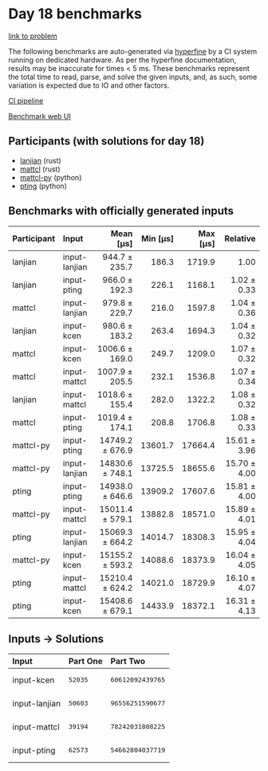 # Day 18 benchmarks

[link to problem](https://adventofcode.com/2023/day/18)

The following benchmarks are auto-generated via
[hyperfine](https://github.com/sharkdp/hyperfine) by a CI system running on
dedicated hardware. As per the hyperfine documentation, results may be
inaccurate for times < 5 ms. These benchmarks represent the total time to read,
parse, and solve the given inputs, and, as such, some variation is expected due
to IO and other factors.

[CI pipeline](http://ci.papercode.net:8080/teams/main/pipelines/aoc2023)

[Benchmark web UI](https://aoc.ancalagon.black)


## Participants (with solutions for day 18)

- [lanjian](https://github.com/lanjian/aoc-2023) (rust)
- [mattcl](https://github.com/mattcl/aoc2023) (rust)
- [mattcl-py](https://github.com/mattcl/aoc2023-py) (python)
- [pting](https://github.com/pting/aoc2023) (python)


## Benchmarks with officially generated inputs

| Participant | Input | Mean [µs] | Min [µs] | Max [µs] | Relative |
|:---|:---|---:|---:|---:|---:|
| lanjian | input-lanjian | 944.7 ± 235.7 | 186.3 | 1719.9 | 1.00 |
| lanjian | input-pting | 966.0 ± 192.3 | 226.1 | 1168.1 | 1.02 ± 0.33 |
| mattcl | input-lanjian | 979.8 ± 229.7 | 216.0 | 1597.8 | 1.04 ± 0.36 |
| lanjian | input-kcen | 980.6 ± 183.2 | 263.4 | 1694.3 | 1.04 ± 0.32 |
| mattcl | input-kcen | 1006.6 ± 169.0 | 249.7 | 1209.0 | 1.07 ± 0.32 |
| mattcl | input-mattcl | 1007.9 ± 205.5 | 232.1 | 1536.8 | 1.07 ± 0.34 |
| lanjian | input-mattcl | 1018.6 ± 155.4 | 282.0 | 1322.2 | 1.08 ± 0.32 |
| mattcl | input-pting | 1019.4 ± 174.1 | 208.8 | 1706.8 | 1.08 ± 0.33 |
| mattcl-py | input-pting | 14749.2 ± 676.9 | 13601.7 | 17664.4 | 15.61 ± 3.96 |
| mattcl-py | input-lanjian | 14830.6 ± 748.1 | 13725.5 | 18655.6 | 15.70 ± 4.00 |
| pting | input-pting | 14938.0 ± 646.6 | 13909.2 | 17607.6 | 15.81 ± 4.00 |
| mattcl-py | input-mattcl | 15011.4 ± 579.1 | 13882.8 | 18571.0 | 15.89 ± 4.01 |
| pting | input-lanjian | 15069.3 ± 664.2 | 14014.7 | 18308.3 | 15.95 ± 4.04 |
| mattcl-py | input-kcen | 15155.2 ± 593.2 | 14088.6 | 18373.9 | 16.04 ± 4.05 |
| pting | input-mattcl | 15210.4 ± 624.2 | 14021.0 | 18729.9 | 16.10 ± 4.07 |
| pting | input-kcen | 15408.6 ± 679.1 | 14433.9 | 18372.1 | 16.31 ± 4.13 |


## Inputs -> Solutions

| Input | Part One | Part Two |
|:---|:---|:---|
|input-kcen|<pre>52035</pre>|<pre>60612092439765</pre>|
|input-lanjian|<pre>50603</pre>|<pre>96556251590677</pre>|
|input-mattcl|<pre>39194</pre>|<pre>78242031808225</pre>|
|input-pting|<pre>62573</pre>|<pre>54662804037719</pre>|